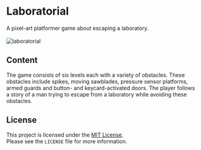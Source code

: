 # Laboratorial
A pixel-art platformer game about escaping a laboratory. <br /> <br />
![laboratorial](https://github.com/user-attachments/assets/00da08fd-345c-4993-a78c-c4e4e9655750)

## Content
The game consists of six levels each with a variety of obstacles. These obstacles include spikes, moving sawblades, pressure sensor platforms, armed guards and button- and keycard-activated doors. The player follows a story of a
man trying to escape from a laboratory while avoiding these obstacles.

## License
This project is licensed under the [MIT License](github.com/vulpesomnia/laboratorial/blob/main/LICENSE). <br />
Please see the `LICENSE` file for more information.
